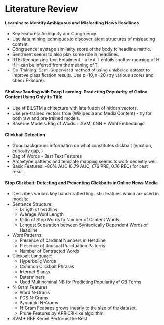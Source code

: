 # Literature Review

#### Learning to Identify Ambiguous and Misleading News Headlines
* Key Features: Ambiguity and Congruency
* Use data mining techniques to discover latent structures of misleading content.
* Congruence: average similarity score of the body to headline metric.
* Sentiment seems to also play some role in headlines.
* RTE: Recognizing Text Entailment - a text T entails another meaning of H if H
can be inferred from the meaning of T.
* Co-Training: Semi-Supervised method of using unlabeled dataset to improve
classification results. Use p=10, n=20 (try various scores and check F-Score).

#### Shallow Reading with Deep Learning: Predicting Popularity of Online Content Using Only Its Title
* Use of BiLSTM architecture with late fusion of hidden vectors.
* Use pre-trained vectors from (Wikipedia and Media Content) - try for both raw and pre-trained models.
* Baseline Models: Bag of Words + SVM, CNN + Word Embeddings.

#### Clickbait Detection
* Good background information on what constitutes clickbait (emotion, curiosity gap, )
* Bag of Words - Best Text Features
* Archetype patterns and template mapping seems to work decently well.
* Basic Features: ~80% AUC (0.79 AUC, 076 PRE, 0.76 REC) for best result.

#### Stop Clickbait: Detecting and Preventing Clickbaits in Online News Media
* Describes various key hand-crafted linguistic features which are used in models:
* Sentence Structure:
    * Length of headline
    * Average Word Length
    * Ratio of Stop Words to Number of Content Words
    * Longest Separation between Syntactically Dependent Words of Headline
* Word Patterns:
    * Presence of Cardinal Numbers in Headline
    * Presence of Unusual Punctuation Patterns
    * Number of Contracted Words
* Clickbait Language:
    * Hyperbolic Words
    * Common Clickbait Phrases
    * Internet Slangs
    * Determiners
    * Used Multinominal NB for Predicting Popularity of CB Terms
* N-Gram Features
    * Word N-Grams
    * POS N-Grams
    * Syntactic N-Grams
    * N-Gram Features grows linearly to the size of the dataset.
    * Prune Features by APRIORI-like algorithm.
* SVM + RBF Kernel Performs the Best
